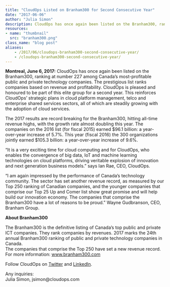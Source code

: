 ```yaml
---
title: "CloudOps Listed on Branham300 for Second Consecutive Year"
date: "2017-06-06"
author: "Julia Simon"
description: CloudOps has once again been listed on the Branham300, ranking at number 227 among Canada’s most-profitable public and private technology companies.
resources:
- name: "thumbnail"
  src: "branham300.png"
class_name: "blog post"
aliases:
    - /2017/06/cloudops-branham300-second-consecutive-year/
    - /cloudops-branham300-second-consecutive-year/
---
```


<p><b>Montreal, June 6, 2017:</b> CloudOps has once again been listed on the Branham300, ranking at number 227 among Canada’s most-profitable public and private technology companies. The prestigious list ranks companies based on revenue and profitability. CloudOps is pleased and honoured to be part of this elite group for a second year. This reinforces CloudOps’ strategic plans in cloud platform management, telco and enterprise shared services sectors, all of which are steadily growing with the adoption of cloud services.</p>

<p>The 2017 results are record breaking for the Branham300, hitting all-time revenue highs, with the growth rate almost doubling this year. The companies on the 2016 list (for fiscal 2015) earned $96.1 billion: a year-over-year increase of 5.7%. This year (fiscal 2016) the 300 organizations jointly earned $105.3 billion: a year-over-year increase of 9.6%.</p>

<p>“It is a very exciting time for cloud computing and for CloudOps, who enables the convergence of big data, IoT and machine learning technologies on cloud platforms, driving veritable explosion of innovation and next generation business models.” says Ian Rae, CEO, CloudOps.</p>

<p>“I am again impressed by the performance of Canada’s technology community. The sector has set another revenue record, as measured by our Top 250 ranking of Canadian companies, and the younger companies that comprise our Top 25 Up and Comer list show great promise and will help build our innovation economy. The companies that comprise the Branham300 have a lot of reasons to be proud.” Wayne Gudbranson, CEO, Branham Group.</p>

<p><b>About Branham300</b></p>

<p>The Branham300 is the definitive listing of Canada’s top public and private ICT companies. They rank companies by revenues. 2017 marks the 24th annual Branham300 ranking of public and private technology companies in Canada.<br> The companies that comprise the Top 250 have set a new revenue record. For more information: <a href="https://www.branham300.com" target="_blank">www.branham300.com</a></p>

<p>Follow CloudOps on <a href="https://twitter.com/CloudOps_" target="_blank">Twitter</a> and <a href="https://www.linkedin.com/company/cloudops" target="_blank">LinkedIn</a>.</p>

<p>Any inquiries:<br> Julia Simon, jsimon@cloudops.com</p>